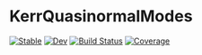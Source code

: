 # KerrQuasinormalModes

[![Stable](https://img.shields.io/badge/docs-stable-blue.svg)](https://Potatoasad.github.io/KerrQuasinormalModes.jl/stable)
[![Dev](https://img.shields.io/badge/docs-dev-blue.svg)](https://Potatoasad.github.io/KerrQuasinormalModes.jl/dev)
[![Build Status](https://travis-ci.com/Potatoasad/KerrQuasinormalModes.jl.svg?branch=master)](https://travis-ci.com/Potatoasad/KerrQuasinormalModes.jl)
[![Coverage](https://codecov.io/gh/Potatoasad/KerrQuasinormalModes.jl/branch/master/graph/badge.svg)](https://codecov.io/gh/Potatoasad/KerrQuasinormalModes.jl)
